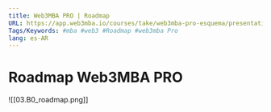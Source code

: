 ```yaml
---
title: Web3MBA PRO | Roadmap
URL: https://app.web3mba.io/courses/take/web3mba-pro-esquema/presentations/39284275-web3mba-pro-roadmap
Tags/Keywords: #mba #web3 #Roadmap #web3mba Pro
lang: es-AR
---
```

# Roadmap Web3MBA PRO
![[03.B0_roadmap.png]]
